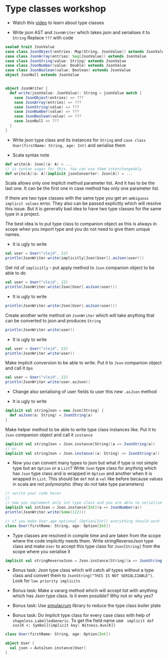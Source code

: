 # Type classes workshop

* Watch this [video](https://www.youtube.com/watch?v=sVMES4RZF-8) to learn about type classes

* Write json AST and `JsonWriter` which takes json and serialises it to `String`
Replace `???` with code

```scala
sealed trait JsonValue
case class JsonObject(entries: Map[String, JsonValue]) extends JsonValue
case class JsonArray(entries: Seq[JsonValue]) extends JsonValue
case class JsonString(value: String) extends JsonValue
case class JsonNumber(value: Double) extends JsonValue
case class JsonBoolean(value: Boolean) extends JsonValue
object JsonNull extends JsonValue


object JsonWriter {
  def write(jsonValue: JsonValue): String = jsonValue match {
    case JsonObject(entries) => ???
    case JsonArray(entries) => ???
    case JsonString(value) => ???
    case JsonNumber(value) => ???
    case JsonBoolean(value) => ???
    case JsonNull => ???
  }
}
```

* Write json type class and its instances for `String` and `case class User(firstName: String, age: Int)` and serialise them

* Scala syntax note
```scala
def write[A: Json](a: A) = ...
// is syntax sugar for this. You can use them interchangeably
def write[A](a: A)(implicit jsonConverter: Json[A]) = ...
```
Scala allows only one implicit method parameter list. And it has to be the last one.
It can be the first one in case method has only one parameter list.

If there are two type classes with the same type you get an `ambiguous implicit values` error.
They also can be passed explicitly which will resolve this issue. But it is generally bad idea to have two type classes
for the same type in a project.

The best idea is to put type class to companion object as this is always in scope when you import type and
you do not need to give them unique names.

* It is ugly to write
```scala
val user = User("vlejd", 22)
println(JsonWriter.write(implicitly[Json[User]].asJson(user)))
```
Get rid of `implicitly` - put apply method to `Json` companion object to be able to do
```scala
val user = User("vlejd", 22)
println(JsonWriter.write(Json[User].asJson(user)))
```

* It is ugly to write
```scala
println(JsonWriter.write(Json[User].asJson(user)))
```
Create another write method on `JsonWriter` which will take anything that can be converted to json and produces `String` 
```scala
println(JsonWriter.write(user))
```

* It is ugly to write
```scala
val user = User("vlejd", 22)
println(JsonWriter.write(user))
```
Make implicit conversion to be able to write. Put it to `Json` companion object and call it `Ops`
```scala
val user = User("vlejd", 22)
println(JsonWriter.write(user.asJson))
```

* Change also serialising of user fields to user this new `.asJson` method

* It is ugly to write
```scala
implicit val stringJson = new Json[String] {
  def asJson(a: String) = JsonString(a) 
}
```
Make helper method to be able to write type class instances like. Put it to `Json` companion object and call it `instance`
```scala
implicit val stringJson = Json.instance[String](a => JsonString(a)) 
// or
implicit val stringJson = Json.instance((a: String) => JsonString(a)) 
```

* Now you can convert many types to json but what if type is not simple type but an `Option` or a `List`?
Write `Json` type class for anything which has `Json` type class and is wrapped in `Option` and another when it is wrapped in `List`.
This should be `def` not a `val` like before because values in scala are not polymorphic (they do not take type parameters)
```scala
// <write your code here> 
// 
// now you implement only int type class and you are able to serialise Options  
implicit val intJson = Json.instance[Int](a => JsonNumber(a))
println(JsonWriter.write(Some(122)))

// if you make User.age optional (Option[Int]) everything should work
class User(firstName: String, age: Option[Int])
```

* Type classes are resolved in compile time and are taken from the scope where the code implicitly needs them.
Write stringReverseJson type class and make `User` to accept this type class for `Json[String]` from the scope
where you serialise it
```scala
implicit val stringReverseJson = Json.instance[String](a => JsonString(a.reverse)) 
```

* Bonus task: Json type class which will catch all types without a type class and convert them to `JsonString("THIS IS NOT SERIALIZABLE")`. Look for `low priority implicits`

* Bonus task: Make a vararg method which will accept list with anything which has Json type class. Is it even possible? Why not or why yes?

* Bonus task: Use [simulacrum](https://github.com/mpilquist/simulacrum) library to reduce the type class boiler plate

* Bonus task: Do implicit type class for every case class with help of `shapeless.LabelledGeneric`. To get the field name use ` implicit def xxx[K <: Symbol](implicit key: Witness.Aux[K])` 
```scala
class User(firstName: String, age: Option[Int])

object User {
  val json = AutoJson.instance[User]
} 
```
